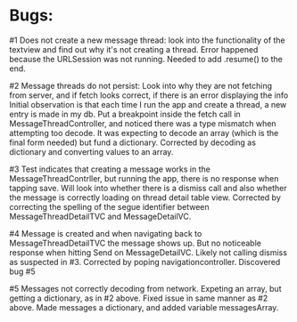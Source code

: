 #  Bugs:

#1 Does not create a new message thread: look into the functionality of the textview and find out why it's not creating a thread.
Error happened because the URLSession was not running. Needed to add .resume() to the end.


#2 Message threads do not persist: Look into why they are not fetching from server, and if fetch looks correct, if there is an error displaying the info
Initial observation is that each time I run the app and create a thread, a new entry is made in my db. Put a breakpoint inside the fetch call in MessageThreadController, and noticed there was a type mismatch when attempting too decode. It was expecting to decode an array (which is the final form needed) but fund a dictionary. Corrected by decoding as dictionary and converting values to an array.


#3 Test indicates that creating a message works in the MessageThreadContrller, but running the app, there is no response when tapping save. Will look into whether there is a dismiss call and also whether the message is correctly loading on thread detail table view. Corrected by correcting the spelling of the segue identifier between MessageThreadDetailTVC and MessageDetailVC. 


#4 Message is created and when navigating back to MessageThreadDetailTVC the message shows up. But no noticeable response when hitting Send on MessageDetailVC. Likely not calling dismiss as suspected in #3. Corrected by poping navigationcontroller. Discovered bug #5


#5 Messages not correctly decoding from network. Expeting an array, but getting a dictionary, as in #2 above. Fixed issue in same manner as #2 above. Made messages a dictionary, and added variable messagesArray.


